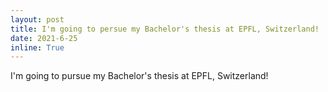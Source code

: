 ```yaml
---
layout: post
title: I'm going to persue my Bachelor's thesis at EPFL, Switzerland!
date: 2021-6-25
inline: True
---
```


I'm going to pursue my Bachelor's thesis at EPFL, Switzerland!